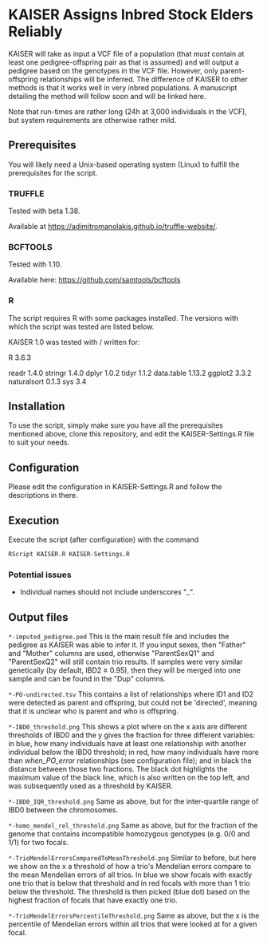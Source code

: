 # KAISER Assigns Inbred Stock Elders Reliably

KAISER will take as input a VCF file of a population (that *must* contain at least one pedigree-offspring pair as that is assumed) and will output a pedigree based on the genotypes in the VCF file. However, only parent-offspring relationships will be inferred. The difference of KAISER to other methods is that it works well in very inbred populations. A manuscript detailing the method will follow soon and will be linked here. 

Note that run-times are rather long (24h at 3,000 individuals in the VCF), but system requirements are otherwise rather mild.

## Prerequisites

You will likely need a Unix-based operating system (Linux) to fulfill the prerequisites for the script. 

### TRUFFLE

Tested with beta 1.38.

Available at <https://adimitromanolakis.github.io/truffle-website/>.

### BCFTOOLS

Tested with 1.10.

Available here: <https://github.com/samtools/bcftools>

### R

The script requires R with some packages installed. The versions with which the script was tested are listed below.

KAISER 1.0 was tested with / written for:

R 3.6.3

readr 1.4.0
stringr 1.4.0
dplyr 1.0.2
tidyr 1.1.2
data.table 1.13.2
ggplot2 3.3.2
naturalsort 0.1.3
sys 3.4

## Installation

To use the script, simply make sure you have all the prerequisites mentioned above, clone this repository, and edit the KAISER-Settings.R file to suit your needs.

## Configuration

Please edit the configuration in KAISER-Settings.R and follow the descriptions in there.

## Execution

Execute the script (after configuration) with the command

```` bash
RScript KAISER.R KAISER-Settings.R
````

### Potential issues

* Individual names should not include underscores "_".

## Output files

`*-imputed_pedigree.ped` This is the main result file and includes the pedigree as KAISER was able to infer it. If you input sexes, then "Father" and "Mother" columns are used, otherwise "ParentSexQ1" and "ParentSexQ2" will still contain trio results. If samples were very similar genetically (by default, IBD2 $\geq$ 0.95), then they will be merged into one sample and can be found in the "Dup" columns.

`*-PO-undirected.tsv` This contains a list of relationships where ID1 and ID2 were detected as parent and offspring, but could not be 'directed', meaning that it is unclear who is parent and who is offspring.

`*-IBD0_threshold.png` This shows a plot where on the x axis are different thresholds of IBD0 and the y gives the fraction for three different variables: in blue, how many individuals have at least one relationship with another individual below the IBD0 threshold; in red, how many individuals have more than *when_PO_error* relationships (see configuration file); and in black the distance between those two fractions. The black dot highlights the maximum value of the black line, which is also written on the top left, and was subsequently used as a threshold by KAISER.

`*-IBD0_IQR_threshold.png` Same as above, but for the inter-quartile range of IBD0 between the chromosomes.

`*-homo_mendel_rel_threshold.png` Same as above, but for the fraction of the genome that contains incompatible homozygous genotypes (e.g. 0/0 and 1/1) for two focals.

`*-TrioMendelErrorsComparedToMeanThreshold.png` Similar to before, but here we show on the x a threshold of how a trio's Mendelian errors compare to the mean Mendelian errors of all trios. In blue we show focals with exactly one trio that is below that threshold and in red focals with more than 1 trio below the threshold. The threshold is then picked (blue dot) based on the highest fraction of focals that have exactly one trio.

`*-TrioMendelErrorsPercentileThreshold.png` Same as above, but the x is the percentile of Mendelian errors within all trios that were looked at for a given focal.